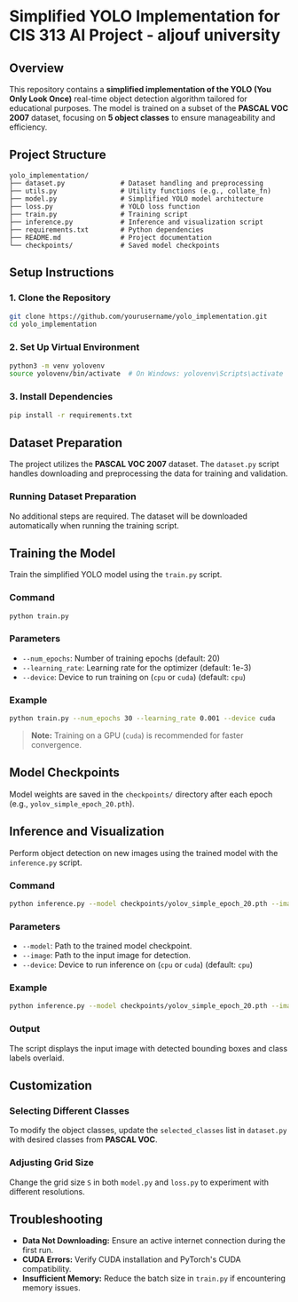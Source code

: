 # Simplified YOLO Implementation for CIS 313 AI Project - aljouf university 

## Overview

This repository contains a **simplified implementation of the YOLO (You Only Look Once)** real-time object detection algorithm tailored for educational purposes. The model is trained on a subset of the **PASCAL VOC 2007** dataset, focusing on **5 object classes** to ensure manageability and efficiency.

## Project Structure

```
yolo_implementation/
├── dataset.py              # Dataset handling and preprocessing
├── utils.py                # Utility functions (e.g., collate_fn)
├── model.py                # Simplified YOLO model architecture
├── loss.py                 # YOLO loss function
├── train.py                # Training script
├── inference.py            # Inference and visualization script
├── requirements.txt        # Python dependencies
├── README.md               # Project documentation
└── checkpoints/            # Saved model checkpoints
```

## Setup Instructions

### 1. Clone the Repository

```bash
git clone https://github.com/yourusername/yolo_implementation.git
cd yolo_implementation
```

### 2. Set Up Virtual Environment

```bash
python3 -m venv yolovenv
source yolovenv/bin/activate  # On Windows: yolovenv\Scripts\activate
```

### 3. Install Dependencies

```bash
pip install -r requirements.txt
```

## Dataset Preparation

The project utilizes the **PASCAL VOC 2007** dataset. The `dataset.py` script handles downloading and preprocessing the data for training and validation.

### Running Dataset Preparation

No additional steps are required. The dataset will be downloaded automatically when running the training script.

## Training the Model

Train the simplified YOLO model using the `train.py` script.

### Command

```bash
python train.py
```

### Parameters

- `--num_epochs`: Number of training epochs (default: 20)
- `--learning_rate`: Learning rate for the optimizer (default: 1e-3)
- `--device`: Device to run training on (`cpu` or `cuda`) (default: `cpu`)

### Example

```bash
python train.py --num_epochs 30 --learning_rate 0.001 --device cuda
```

> **Note:** Training on a GPU (`cuda`) is recommended for faster convergence.

## Model Checkpoints

Model weights are saved in the `checkpoints/` directory after each epoch (e.g., `yolov_simple_epoch_20.pth`).

## Inference and Visualization

Perform object detection on new images using the trained model with the `inference.py` script.

### Command

```bash
python inference.py --model checkpoints/yolov_simple_epoch_20.pth --image path/to/image.jpg --device cpu
```

### Parameters

- `--model`: Path to the trained model checkpoint.
- `--image`: Path to the input image for detection.
- `--device`: Device to run inference on (`cpu` or `cuda`) (default: `cpu`)

### Example

```bash
python inference.py --model checkpoints/yolov_simple_epoch_20.pth --image images/test.jpg --device cuda
```

### Output

The script displays the input image with detected bounding boxes and class labels overlaid.

## Customization

### Selecting Different Classes

To modify the object classes, update the `selected_classes` list in `dataset.py` with desired classes from **PASCAL VOC**.

### Adjusting Grid Size

Change the grid size `S` in both `model.py` and `loss.py` to experiment with different resolutions.

## Troubleshooting

- **Data Not Downloading:** Ensure an active internet connection during the first run.
- **CUDA Errors:** Verify CUDA installation and PyTorch's CUDA compatibility.
- **Insufficient Memory:** Reduce the batch size in `train.py` if encountering memory issues.
